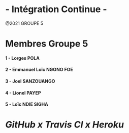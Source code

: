 # - Intégration Continue -

@2021 GROUPE 5

# Membres Groupe 5

#### 1 - Lorges POLA

#### 2 - Emmanuel Loïc NGONO FOE

#### 3 - Joel SANZOUANGO

#### 4 - Lionel PAYEP

#### 5 - Loïc NDIE SIGHA


# _GitHub x Travis CI x Heroku_
